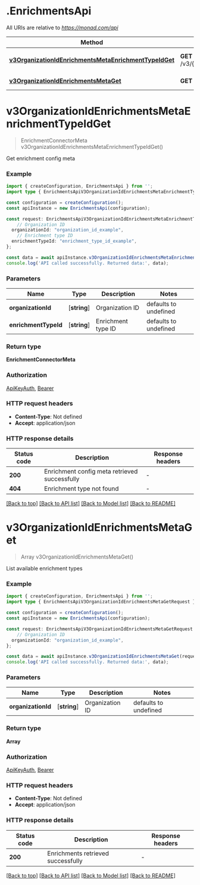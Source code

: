# .EnrichmentsApi

All URIs are relative to *https://monad.com/api*

Method | HTTP request | Description
------------- | ------------- | -------------
[**v3OrganizationIdEnrichmentsMetaEnrichmentTypeIdGet**](EnrichmentsApi.md#v3OrganizationIdEnrichmentsMetaEnrichmentTypeIdGet) | **GET** /v3/{organization_id}/enrichments_meta/{enrichment_type_id} | Get enrichment config meta
[**v3OrganizationIdEnrichmentsMetaGet**](EnrichmentsApi.md#v3OrganizationIdEnrichmentsMetaGet) | **GET** /v3/{organization_id}/enrichments_meta | List enrichments


# **v3OrganizationIdEnrichmentsMetaEnrichmentTypeIdGet**
> EnrichmentConnectorMeta v3OrganizationIdEnrichmentsMetaEnrichmentTypeIdGet()

Get enrichment config meta

### Example


```typescript
import { createConfiguration, EnrichmentsApi } from '';
import type { EnrichmentsApiV3OrganizationIdEnrichmentsMetaEnrichmentTypeIdGetRequest } from '';

const configuration = createConfiguration();
const apiInstance = new EnrichmentsApi(configuration);

const request: EnrichmentsApiV3OrganizationIdEnrichmentsMetaEnrichmentTypeIdGetRequest = {
    // Organization ID
  organizationId: "organization_id_example",
    // Enrichment type ID
  enrichmentTypeId: "enrichment_type_id_example",
};

const data = await apiInstance.v3OrganizationIdEnrichmentsMetaEnrichmentTypeIdGet(request);
console.log('API called successfully. Returned data:', data);
```


### Parameters

Name | Type | Description  | Notes
------------- | ------------- | ------------- | -------------
 **organizationId** | [**string**] | Organization ID | defaults to undefined
 **enrichmentTypeId** | [**string**] | Enrichment type ID | defaults to undefined


### Return type

**EnrichmentConnectorMeta**

### Authorization

[ApiKeyAuth](README.md#ApiKeyAuth), [Bearer](README.md#Bearer)

### HTTP request headers

 - **Content-Type**: Not defined
 - **Accept**: application/json


### HTTP response details
| Status code | Description | Response headers |
|-------------|-------------|------------------|
**200** | Enrichment config meta retrieved successfully |  -  |
**404** | Enrichment type not found |  -  |

[[Back to top]](#) [[Back to API list]](README.md#documentation-for-api-endpoints) [[Back to Model list]](README.md#documentation-for-models) [[Back to README]](README.md)

# **v3OrganizationIdEnrichmentsMetaGet**
> Array<EnrichmentConnectorMeta> v3OrganizationIdEnrichmentsMetaGet()

List available enrichment types

### Example


```typescript
import { createConfiguration, EnrichmentsApi } from '';
import type { EnrichmentsApiV3OrganizationIdEnrichmentsMetaGetRequest } from '';

const configuration = createConfiguration();
const apiInstance = new EnrichmentsApi(configuration);

const request: EnrichmentsApiV3OrganizationIdEnrichmentsMetaGetRequest = {
    // Organization ID
  organizationId: "organization_id_example",
};

const data = await apiInstance.v3OrganizationIdEnrichmentsMetaGet(request);
console.log('API called successfully. Returned data:', data);
```


### Parameters

Name | Type | Description  | Notes
------------- | ------------- | ------------- | -------------
 **organizationId** | [**string**] | Organization ID | defaults to undefined


### Return type

**Array<EnrichmentConnectorMeta>**

### Authorization

[ApiKeyAuth](README.md#ApiKeyAuth), [Bearer](README.md#Bearer)

### HTTP request headers

 - **Content-Type**: Not defined
 - **Accept**: application/json


### HTTP response details
| Status code | Description | Response headers |
|-------------|-------------|------------------|
**200** | Enrichments retrieved successfully |  -  |

[[Back to top]](#) [[Back to API list]](README.md#documentation-for-api-endpoints) [[Back to Model list]](README.md#documentation-for-models) [[Back to README]](README.md)


